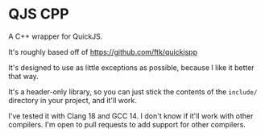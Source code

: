 # QJS CPP
A C++ wrapper for QuickJS.

It's roughly based off of https://github.com/ftk/quickjspp

It's designed to use as little exceptions as possible, because I like it better that way.

It's a header-only library, so you can just stick the contents of the `include/` directory in your project, and it'll work.

I've tested it with Clang 18 and GCC 14. I don't know if it'll work with other compilers. I'm open to pull requests to add support for other compilers.
